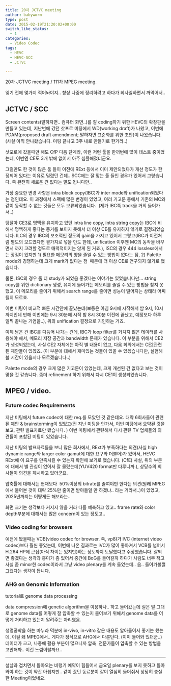 ```yaml
---
title: 20차 JCTVC meeting
author: babyworm
type: post
date: 2015-02-19T21:20:02+00:00
switch_like_status:
  - 1
categories:
  - Video Codec
tags:
  - HEVC
  - HEVC-SCC
  - JCTVC

---
```

20차 JCTVC meeting / 111차 MPEG meeting.

잊기 전에 몇가지 적어놔야지.. 항상 나중에 정리하려고 하다가 회사일하면서 까먹어서..

## JCTVC / SCC

Screen contents(말하자면.. 컴퓨터 화면..)를 잘 coding하기 위한 HEVC의 확장판을 만들고 있는데, 지난번에 갔던 삿포로 미팅에서 WD(working draft)가 나왔고, 이번에 PDAM(proposed draft amendment; 말하자면 표준화를 위한 초안)이 나왔습니다. (사실 아직 안나왔습니다. 미팅 끝나고 3주 내로 만들기로 한거라..)

삿포로에 갔을때만 해도 CfP 다음 단계라, 이런 저런 툴을 한꺼번에 많이 테스트 중이었는데, 이번엔 CE도 3개 밖에 없어서 아주 심플해졌더군요.

그럴만도 한 것이 많은 툴 들이 이전에 RExt 등에서 이미 제안되었다가 개선 정도가 한정되어 있다는 이유로 밀렸던 건데.. SCC에는 잘 맞는 툴 들인 경우가 있어서 그렇습니다. 즉 완전히 새로운 건 없다는 말도 됩니다만..

가장 중요한 변경 사항은 intra block copy(IBC)가 inter mode와 unification되었다는 점인데요. 이 과정에서 스펙에 많은 변경이 있었고, 여러 기고문 중에서 기존의 MC와 같이 동작할 수 없는 것들은 모두 보류되었습니다.  (제가 IBC쪽 track을 거의 들어가서..)

덩달아 CE3로 명맥을 유지하고 있던 intra line copy, intra string copy는 IBC에 비해서 명백하게 좋다는 증거를 보이지 못해서 더 이상 CE를 유지하지 않기로 결정되었습니다. ILC의 경우 IBC의 보조적인 정도의 gain을 가지고 있어서 그렇고(IBC가 이전처럼 별도의 모드였다면 곁가지로 넣을 만도 한데, unification 이후엔 MC의 동작을 바꾸면서 까지 고려할 정도로 매력적이지는 않게 된 거죠.), ISC의 경우 444 lossless에서는 장점이 있지만 1) 필요한 메모리의 양을 줄일 수 있는 방법이 없다는 점, 2) Palette mode와 경쟁하는데 크게 marit가 없다는 점  때문에 더 이상 CE로 연구되지 않기로 했습니다.

물론, ISC의 경우 좀 더 study가 되었음 좋겠다는 이야기는 있었습니다만&#8230; string copy를 위한 dictionary 생성, 유지에 들어가는 메모리를 줄일 수 있는 방법을 찾지 못했고, 이 메모리를 줄이기 위해서 search range를 줄이면 성능이 떨어지는 상태라 어찌 될지 모르죠.

이번 미팅이 비교적 빠른 시간안에 끝났는데(보통은 아침 9시에 시작해서 밤 9시, 10시까지인데 반해 이번에는 9시 30분에 시작 밤 8시 30분 이전에 끝났고, 예정보다 하루 일찍 끝나는 기염을..), 위의 unification 결정으로 기인하는 거죠.

이제 남은 건 IBC를 다듬어 나가는 건데, IBC가 loop filter를 거치지 않은 데이터를 사용해야 해서, 메모리 저장 공간과 bandwidth 문제가 있습니다. 이 부분을 위해서 CE2가 생성되었는데, 사실 CE2 자체에는 아직 별 내용이 없고, 다음 회의에서는 CE2관련된 제안들이 있겠죠. (이 부분에 대해서 재미있는 것들이 있을 수 있겠습니다만, 실험해볼 시간이 있을지나 모르겠습니다..)

Palette mode의 경우 크게 많은 기고문이 있었는데, 크게 개선된 건 없다고 보는 것이 맞을 것 같습니다. 좀더 refinement 하기 위해서 다시 CE1이 생성되었습니다.

## MPEG / video.

### Future codec Requirements
지난 미팅에서 future codec에 대한 req.를 모았던 것 같은데요. 대략 6회사들이 관련된 제안 & brainstorming이 있었고(전 지난 미팅을 안가서, 이번 미팅에서 요약된 것을 보고, 관련 발표자료만 봤습니다. ) 이번 미팅에서 관련해서 다시 관련 TV 업체들의 의견들이 포함된 미팅이 있었습니다.

지난 미팅의 발표자료들을 보니 많은 회사에서, RExt가 부족하다는 의견(사실 high dynamic range와 larger color gamut에 대한 요구와 더불어)가 있어서, HEVC RExt에 이 요구를 만족시킬 수 있는지 확인해 보기로 했습니다. (CfE) 사실, 위의 부분에 대해서 별 관심이 없어서 잘 몰랐는데(YUV420 format만 다루니까.), 상당수의 회사들이 의견을 제시하고 있더군요.

압축률에 대해서는 현재보다  50%이상의 bitrate를 줄여야만 한다는 의견(원래 MPEG에서 물어본 것이 대략 25%만 줄이면 받아들일 만 하겠냐.. 라는 거라서..)이 있었고, 2025년까지는 어떻게든 해보라는..

화면 크기는 생각보다 커지지 않을 거라 다들 예측하고 있고.. frame rate와 color depth부분에 대해서는 많은 concern이 있는 정도고..

### Video coding for browsers
예전에 봤을때는 VCB(video codec for browser. 즉, vp8)가 IVC (internet video codec)보다 훨씬 좋았는데, 이번에 나온 결과로는 IVC가 많이 좋아져서 VCB를 넘어서 H.264 HP에 근접(아직 차이는 있지만)하는 정도까지 도달했다고 주장했습니다. 잘되면 좋겠다는 생각과 흥미가 좀 있어서 중간에 BoG를 들어갈까 하다가 사람도 너무 적고 사실 좀 minor한 codec이라서 그냥 video plenary를 계속 들었는데.. 음.. 들어가볼껄 그랬다는 생각이 듭니다.

### AHG on Genomic Information
tutorial로 genome data processing

data compression에 genetic algorithm을 이용하나.. 하고 들어갔는데 실은 말 그대로 genome data를 어떻게 잘 압축할 수 있는지 물어보기 위해서 genome data를 어떻게 처리하고 있는지 알려주는 자리였음.

생명공학을 하는 마누라 덕분에 in-vivo, in-vitro 같은 내용도 알아들어서 좋기는 했는데, 이걸 왜 MPEG에서.. 게다가 정식으로 AHG에서 다룬단다. (이미 들어와 있더군..) 데이터가 크고, 나중에 활용 부분이 많으니까 압축  전문가들이 압축할 수 있는 방법을 고안해봐.. 이런 느낌이랄까요..

* * *

설날과 겹치면서 돌아오는 비행기 예약이 힘들어서 금요일 plenary를 보지 못하고 돌아와야 하는 것이 약간 아쉽지만.. 같이 갔던 동료분이 같이 열심히 들어줘서 상당히 충실한 Meeting이었네요.
